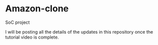 # Amazon-clone
SoC project


I will be posting all the details of the updates in this repository once the tutorial video is complete. 
